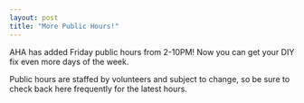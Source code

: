 ```yaml
---
layout: post
title: "More Public Hours!"
---
```


AHA has added Friday public hours from 2-10PM! Now you can get your DIY fix even more days of the week.

Public hours are staffed by volunteers and subject to change, so be sure to check back here frequently for the latest hours.